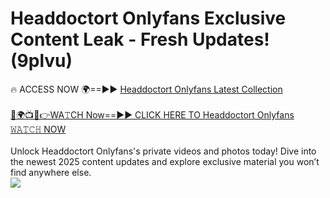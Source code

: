# Headdoctort Onlyfans Exclusive Content Leak - Fresh Updates! (9plvu)

🔥 ACCESS NOW 🌍==►► <a href="https://tinyurl.com/kvy9nzfs" rel="nofollow">Headdoctort Onlyfans Latest Collection</a>
<br><br>
[🔴🌍📺📱👉WA𝚃CH Now==►► CLICK HERE TO Headdoctort Onlyfans 𝚆𝙰𝚃𝙲𝙷 NOW](https://tinyurl.com/kvy9nzfs)
<br><br>
Unlock Headdoctort Onlyfans's private videos and photos today! Dive into the newest 2025 content updates and explore exclusive material you won’t find anywhere else.
<br>
<a href="https://tinyurl.com/kvy9nzfs" rel="nofollow" data-target="animated-image.originalLink"><img src="https://camo.githubusercontent.com/8a4f000d20f83aca3bf7ec5f350d767afa0574a8a352519fd8cfa583a6f93a33/68747470733a2f2f692e696d6775722e636f6d2f644a486b345a712e676966" data-canonical-src="https://i.imgur.com/dJHk4Zq.gif" style="max-width: 100%; display: inline-block;" data-target="animated-image.originalImage"></a>
<br>
